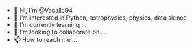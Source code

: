 - 👋 Hi, I’m @Vasallo94
- 👀 I’m interested in Python, astrophysics, physics, data sience
- 🌱 I’m currently learning ...
- 💞️ I’m looking to collaborate on ...
- 📫 How to reach me ...

<!---
Vasallo94/Vasallo94 is a ✨ special ✨ repository because its `README.md` (this file) appears on your GitHub profile.
You can click the Preview link to take a look at your changes.
--->
